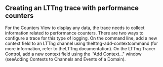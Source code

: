 ## Creating an LTTng trace with performance counters

For the Counters View to display any data, the trace needs to collect information related to performance counters. There are two ways to configure a trace for this type of logging. On the command line, add a new context field to an LTTng channel using thelttng-add-contextcommand (for more information, refer to theLTTng documentation). On the LTTng Tracer Control, add a new context field using the ''Add Context..." window (seeAdding Contexts to Channels and Events of a Domain).